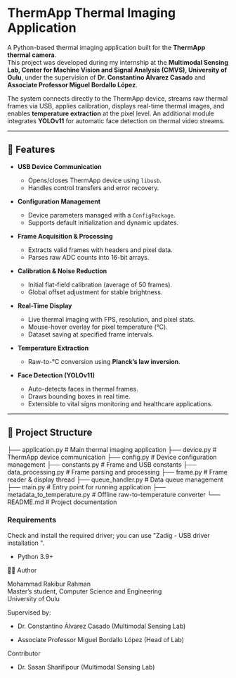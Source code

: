 # ThermApp Thermal Imaging Application  

A Python-based thermal imaging application built for the **ThermApp thermal camera**.  
This project was developed during my internship at the **Multimodal Sensing Lab, Center for Machine Vision and Signal Analysis (CMVS), University of Oulu**, under the supervision of **Dr. Constantino Álvarez Casado** and **Associate Professor Miguel Bordallo López**.  

The system connects directly to the ThermApp device, streams raw thermal frames via USB, applies calibration, displays real-time thermal images, and enables **temperature extraction** at the pixel level. An additional module integrates **YOLOv11** for automatic face detection on thermal video streams.  

---

## 🚀 Features  

- **USB Device Communication**  
  - Opens/closes ThermApp device using `libusb`.  
  - Handles control transfers and error recovery.  

- **Configuration Management**  
  - Device parameters managed with a `ConfigPackage`.  
  - Supports default initialization and dynamic updates.  

- **Frame Acquisition & Processing**  
  - Extracts valid frames with headers and pixel data.  
  - Parses raw ADC counts into 16-bit arrays.  

- **Calibration & Noise Reduction**  
  - Initial flat-field calibration (average of 50 frames).  
  - Global offset adjustment for stable brightness.  

- **Real-Time Display**  
  - Live thermal imaging with FPS, resolution, and pixel stats.  
  - Mouse-hover overlay for pixel temperature (°C).  
  - Dataset saving at specified frame intervals.  

- **Temperature Extraction**  
  - Raw-to-°C conversion using **Planck’s law inversion**.   

- **Face Detection (YOLOv11)**  
  - Auto-detects faces in thermal frames.  
  - Draws bounding boxes in real time.  
  - Extensible to vital signs monitoring and healthcare applications.  

---

## 📂 Project Structure  

├── application.py # Main thermal imaging application
├── device.py # ThermApp device communication
├── config.py # Device configuration management
├── constants.py # Frame and USB constants
├── data_processing.py # Frame parsing and processing
├── frame.py # Frame reader & display thread
├── queue_handler.py # Data queue management
├── main.py # Entry point for running application
├── metadata_to_temperature.py # Offline raw-to-temperature converter
└── README.md # Project documentation


### Requirements
Check and install the required driver; you can use "Zadig - USB driver installation ".
- Python 3.9+

  

👨‍💻 Author

Mohammad Rakibur Rahman <br>
Master’s student, Computer Science and Engineering <br>
University of Oulu

Supervised by:

- Dr. Constantino Álvarez Casado (Multimodal Sensing Lab)

- Associate Professor Miguel Bordallo López (Head of Lab)

Contributor
- Dr. Sasan Sharifipour (Multimodal Sensing Lab)

